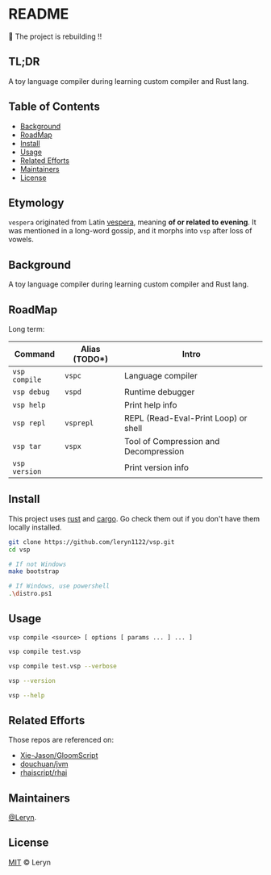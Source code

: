 # README

🙈 The project is rebuilding !!

## TL;DR

A toy language compiler during learning custom compiler and Rust lang.

## Table of Contents

- [Background](#background)
- [RoadMap](#RoadMap)
- [Install](#install)
- [Usage](#usage)
- [Related Efforts](#related-efforts)
- [Maintainers](#maintainers)
- [License](#license)

## Etymology

`vespera` originated from Latin [vespera](https://en.wiktionary.org/wiki/vespera), meaning **of or related to evening**.
It was mentioned in a long-word gossip, and it morphs into `vsp` after loss of vowels.

## Background

A toy language compiler during learning custom compiler and Rust lang.

## RoadMap

Long term:

| Command               | Alias (TODO*) | Intro                                 |
| --------------------- | ------------- | ------------------------------------- |
| `vsp compile`         | `vspc`        | Language compiler                     |
| `vsp debug`           | `vspd`        | Runtime debugger                      |
| `vsp help`            |               | Print help info                       |
| `vsp repl`            | `vsprepl`     | REPL (Read-Eval-Print Loop) or shell  |
| `vsp tar`             | `vspx`        | Tool of Compression and Decompression |
| `vsp version`         |               | Print version info                    |

## Install

This project uses [rust](https://www.rust-lang.org/) and [cargo](https://npmjs.com). Go check them out if you don't have them locally installed.

```bash
git clone https://github.com/leryn1122/vsp.git
cd vsp

# If not Windows
make bootstrap

# If Windows, use powershell
.\distro.ps1
```

## Usage

```plaintext
vsp compile <source> [ options [ params ... ] ... ]
```

```bash
vsp compile test.vsp

vsp compile test.vsp --verbose

vsp --version

vsp --help
```

## Related Efforts

Those repos are referenced on:

- [Xie-Jason/GloomScript](https://github.com/Xie-Jason/GloomScript)
- [douchuan/jvm](https://github.com/douchuan/jvm)
- [rhaiscript/rhai](https://github1s.com/rhaiscript/rhai)

## Maintainers

[@Leryn](https://github.com/leryn1122).

## License

[MIT](LICENSE) © Leryn
